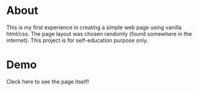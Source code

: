 # About
This is my first experience in creating a simple web page using vanilla html/css.
The page layout was chosen randomly (found somewhere in the internet).
This project is for self-education purpose only.

# Demo
Cleck here to see the page itself!
